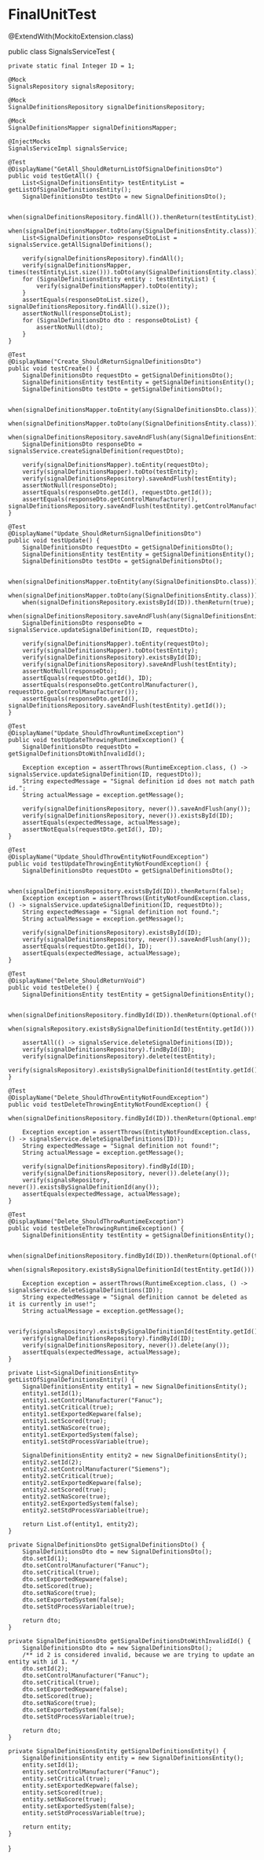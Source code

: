 # FinalUnitTest

@ExtendWith(MockitoExtension.class)

public class SignalsServiceTest {

    private static final Integer ID = 1;

    @Mock
    SignalsRepository signalsRepository;

    @Mock
    SignalDefinitionsRepository signalDefinitionsRepository;

    @Mock
    SignalDefinitionsMapper signalDefinitionsMapper;

    @InjectMocks
    SignalsServiceImpl signalsService;

    @Test
    @DisplayName("GetAll_ShouldReturnListOfSignalDefinitionsDto")
    public void testGetAll() {
        List<SignalDefinitionsEntity> testEntityList = getListOfSignalDefinitionsEntity();
        SignalDefinitionsDto testDto = new SignalDefinitionsDto();

        when(signalDefinitionsRepository.findAll()).thenReturn(testEntityList);
        when(signalDefinitionsMapper.toDto(any(SignalDefinitionsEntity.class))).thenReturn(testDto);
        List<SignalDefinitionsDto> responseDtoList = signalsService.getAllSignalDefinitions();

        verify(signalDefinitionsRepository).findAll();
        verify(signalDefinitionsMapper, times(testEntityList.size())).toDto(any(SignalDefinitionsEntity.class));
        for (SignalDefinitionsEntity entity : testEntityList) {
            verify(signalDefinitionsMapper).toDto(entity);
        }
        assertEquals(responseDtoList.size(), signalDefinitionsRepository.findAll().size());
        assertNotNull(responseDtoList);
        for (SignalDefinitionsDto dto : responseDtoList) {
            assertNotNull(dto);
        }
    }

    @Test
    @DisplayName("Create_ShouldReturnSignalDefinitionsDto")
    public void testCreate() {
        SignalDefinitionsDto requestDto = getSignalDefinitionsDto();
        SignalDefinitionsEntity testEntity = getSignalDefinitionsEntity();
        SignalDefinitionsDto testDto = getSignalDefinitionsDto();

        when(signalDefinitionsMapper.toEntity(any(SignalDefinitionsDto.class))).thenReturn(testEntity);
        when(signalDefinitionsMapper.toDto(any(SignalDefinitionsEntity.class))).thenReturn(testDto);
        when(signalDefinitionsRepository.saveAndFlush(any(SignalDefinitionsEntity.class))).thenReturn(testEntity);
        SignalDefinitionsDto responseDto = signalsService.createSignalDefinition(requestDto);

        verify(signalDefinitionsMapper).toEntity(requestDto);
        verify(signalDefinitionsMapper).toDto(testEntity);
        verify(signalDefinitionsRepository).saveAndFlush(testEntity);
        assertNotNull(responseDto);
        assertEquals(responseDto.getId(), requestDto.getId());
        assertEquals(responseDto.getControlManufacturer(), signalDefinitionsRepository.saveAndFlush(testEntity).getControlManufacturer());
    }

    @Test
    @DisplayName("Update_ShouldReturnSignalDefinitionsDto")
    public void testUpdate() {
        SignalDefinitionsDto requestDto = getSignalDefinitionsDto();
        SignalDefinitionsEntity testEntity = getSignalDefinitionsEntity();
        SignalDefinitionsDto testDto = getSignalDefinitionsDto();

        when(signalDefinitionsMapper.toEntity(any(SignalDefinitionsDto.class))).thenReturn(testEntity);
        when(signalDefinitionsMapper.toDto(any(SignalDefinitionsEntity.class))).thenReturn(testDto);
        when(signalDefinitionsRepository.existsById(ID)).thenReturn(true);
        when(signalDefinitionsRepository.saveAndFlush(any(SignalDefinitionsEntity.class))).thenReturn(testEntity);
        SignalDefinitionsDto responseDto = signalsService.updateSignalDefinition(ID, requestDto);

        verify(signalDefinitionsMapper).toEntity(requestDto);
        verify(signalDefinitionsMapper).toDto(testEntity);
        verify(signalDefinitionsRepository).existsById(ID);
        verify(signalDefinitionsRepository).saveAndFlush(testEntity);
        assertNotNull(responseDto);
        assertEquals(requestDto.getId(), ID);
        assertEquals(responseDto.getControlManufacturer(), requestDto.getControlManufacturer());
        assertEquals(responseDto.getId(), signalDefinitionsRepository.saveAndFlush(testEntity).getId());
    }

    @Test
    @DisplayName("Update_ShouldThrowRuntimeException")
    public void testUpdateThrowingRuntimeException() {
        SignalDefinitionsDto requestDto = getSignalDefinitionsDtoWithInvalidId();

        Exception exception = assertThrows(RuntimeException.class, () -> signalsService.updateSignalDefinition(ID, requestDto));
        String expectedMessage = "Signal definition id does not match path id.";
        String actualMessage = exception.getMessage();

        verify(signalDefinitionsRepository, never()).saveAndFlush(any());
        verify(signalDefinitionsRepository, never()).existsById(ID);
        assertEquals(expectedMessage, actualMessage);
        assertNotEquals(requestDto.getId(), ID);
    }

    @Test
    @DisplayName("Update_ShouldThrowEntityNotFoundException")
    public void testUpdateThrowingEntityNotFoundException() {
        SignalDefinitionsDto requestDto = getSignalDefinitionsDto();

        when(signalDefinitionsRepository.existsById(ID)).thenReturn(false);
        Exception exception = assertThrows(EntityNotFoundException.class, () -> signalsService.updateSignalDefinition(ID, requestDto));
        String expectedMessage = "Signal definition not found.";
        String actualMessage = exception.getMessage();

        verify(signalDefinitionsRepository).existsById(ID);
        verify(signalDefinitionsRepository, never()).saveAndFlush(any());
        assertEquals(requestDto.getId(), ID);
        assertEquals(expectedMessage, actualMessage);
    }

    @Test
    @DisplayName("Delete_ShouldReturnVoid")
    public void testDelete() {
        SignalDefinitionsEntity testEntity = getSignalDefinitionsEntity();

        when(signalDefinitionsRepository.findById(ID)).thenReturn(Optional.of(testEntity));
        when(signalsRepository.existsBySignalDefinitionId(testEntity.getId())).thenReturn(false);

        assertAll(() -> signalsService.deleteSignalDefinitions(ID));
        verify(signalDefinitionsRepository).findById(ID);
        verify(signalDefinitionsRepository).delete(testEntity);
        verify(signalsRepository).existsBySignalDefinitionId(testEntity.getId());
    }

    @Test
    @DisplayName("Delete_ShouldThrowEntityNotFoundException")
    public void testDeleteThrowingEntityNotFoundException() {
        when(signalDefinitionsRepository.findById(ID)).thenReturn(Optional.empty());

        Exception exception = assertThrows(EntityNotFoundException.class, () -> signalsService.deleteSignalDefinitions(ID));
        String expectedMessage = "Signal definition not found!";
        String actualMessage = exception.getMessage();

        verify(signalDefinitionsRepository).findById(ID);
        verify(signalDefinitionsRepository, never()).delete(any());
        verify(signalsRepository, never()).existsBySignalDefinitionId(any());
        assertEquals(expectedMessage, actualMessage);
    }

    @Test
    @DisplayName("Delete_ShouldThrowRuntimeException")
    public void testDeleteThrowingRuntimeException() {
        SignalDefinitionsEntity testEntity = getSignalDefinitionsEntity();

        when(signalDefinitionsRepository.findById(ID)).thenReturn(Optional.of(testEntity));
        when(signalsRepository.existsBySignalDefinitionId(testEntity.getId())).thenReturn(true);

        Exception exception = assertThrows(RuntimeException.class, () -> signalsService.deleteSignalDefinitions(ID));
        String expectedMessage = "Signal definition cannot be deleted as it is currently in use!";
        String actualMessage = exception.getMessage();

        verify(signalsRepository).existsBySignalDefinitionId(testEntity.getId());
        verify(signalDefinitionsRepository).findById(ID);
        verify(signalDefinitionsRepository, never()).delete(any());
        assertEquals(expectedMessage, actualMessage);
    }

    private List<SignalDefinitionsEntity> getListOfSignalDefinitionsEntity() {
        SignalDefinitionsEntity entity1 = new SignalDefinitionsEntity();
        entity1.setId(1);
        entity1.setControlManufacturer("Fanuc");
        entity1.setCritical(true);
        entity1.setExportedKepware(false);
        entity1.setScored(true);
        entity1.setNaScore(true);
        entity1.setExportedSystem(false);
        entity1.setStdProcessVariable(true);

        SignalDefinitionsEntity entity2 = new SignalDefinitionsEntity();
        entity2.setId(2);
        entity2.setControlManufacturer("Siemens");
        entity2.setCritical(true);
        entity2.setExportedKepware(false);
        entity2.setScored(true);
        entity2.setNaScore(true);
        entity2.setExportedSystem(false);
        entity2.setStdProcessVariable(true);

        return List.of(entity1, entity2);
    }

    private SignalDefinitionsDto getSignalDefinitionsDto() {
        SignalDefinitionsDto dto = new SignalDefinitionsDto();
        dto.setId(1);
        dto.setControlManufacturer("Fanuc");
        dto.setCritical(true);
        dto.setExportedKepware(false);
        dto.setScored(true);
        dto.setNaScore(true);
        dto.setExportedSystem(false);
        dto.setStdProcessVariable(true);

        return dto;
    }

    private SignalDefinitionsDto getSignalDefinitionsDtoWithInvalidId() {
        SignalDefinitionsDto dto = new SignalDefinitionsDto();
        /** id 2 is considered invalid, because we are trying to update an entity with id 1. */
        dto.setId(2);
        dto.setControlManufacturer("Fanuc");
        dto.setCritical(true);
        dto.setExportedKepware(false);
        dto.setScored(true);
        dto.setNaScore(true);
        dto.setExportedSystem(false);
        dto.setStdProcessVariable(true);

        return dto;
    }

    private SignalDefinitionsEntity getSignalDefinitionsEntity() {
        SignalDefinitionsEntity entity = new SignalDefinitionsEntity();
        entity.setId(1);
        entity.setControlManufacturer("Fanuc");
        entity.setCritical(true);
        entity.setExportedKepware(false);
        entity.setScored(true);
        entity.setNaScore(true);
        entity.setExportedSystem(false);
        entity.setStdProcessVariable(true);

        return entity;
    }
}
